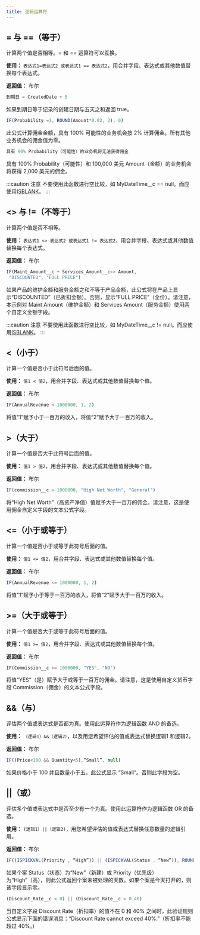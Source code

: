 ```yaml
---
title: 逻辑运算符
---
```


## = 与 ==（等于）

计算两个值是否相等。= 和 == 运算符可以互换。

**使用：** `表达式1=表达式2 或表达式1 == 表达式2`，用合并字段、表达式或其他数值替换每个表达式。

**返回值：** 布尔

```js
到期日 = CreatedDate + 5
```

如果到期日等于记录的创建日期与五天之和返回 true。

```js
IF(Probability =1, ROUND(Amount*0.02, 2), 0)
```

此公式计算佣金金额，具有 100% 可能性的业务机会按 2% 计算佣金。所有其他业务机会的佣金值为零。

```js
具有 90% Probability（可能性）的业务机将无法获得佣金
```

具有 100% Probability（可能性）和 100,000 美元 Amount（金额）的业务机会将获得 2,000 美元的佣金。

:::caution 注意
不要使用此函数进行空比较，如 MyDateTime__c == null。而应使用[ISBLANK](function_logical#isblank)。
:::

## <\> 与 !=（不等于）

计算两个值是否不相等。

**使用：** `表达式1 <> 表达式2 或表达式1 != 表达式2`，用合并字段、表达式或其他数值替换每个表达式。

**返回值：** 布尔

```js
IF(Maint_Amount__c + Services_Amount__c<> Amount,
 "DISCOUNTED", "FULL PRICE")
```

如果产品的维护金额和服务金额之和不等于产品金额，此公式将在产品上显示“DISCOUNTED”（已折扣金额）。否则，显示“FULL PRICE”（全价）。请注意，本示例对 Maint Amount（维护金额）和 Services Amount（服务金额）使用两个自定义金额字段。

:::caution 注意
不要使用此函数进行空比较，如 MyDateTime__c != null。而应使用[ISBLANK](function_logical#isblank)。
:::

## <（小于）

计算一个值是否小于此符号后面的值。

**使用：** `值1 < 值2`，用合并字段、表达式或其他数值替换每个值。

**返回值：** 布尔

```js
IF(AnnualRevenue < 1000000, 1, 2)
```

将值“1”赋予小于一百万的收入，将值“2”赋予大于一百万的收入。

## \>（大于）

计算一个值是否大于此符号后面的值。

**使用：** `值1 > 值2`，用合并字段、表达式或其他数值替换每个值。

**返回值：** 布尔

```js
IF(commission__c > 1000000, "High Net Worth", "General")
```

将“High Net Worth”（高资产净值）值赋予大于一百万的佣金。请注意，这是使用佣金自定义字段的文本公式字段。

## <=（小于或等于）

计算一个值是否小于或等于此符号后面的值。

**使用：** `值1 <= 值2`，用合并字段、表达式或其他数值替换每个值。

**返回值：** 布尔

```js
IF(AnnualRevenue <= 1000000, 1, 2)
```

将值“1”赋予小于等于一百万的收入，将值“2”赋予大于一百万的收入。

## \>=（大于或等于）

计算一个值是否大于或等于此符号后面的值。

**使用：** `值1 >= 值2`，用合并字段、表达式或其他数值替换每个值。

**返回值：** 布尔

```js
IF(Commission__c >= 1000000, "YES", "NO")
```

将值“YES”（是）赋予大于或等于一百万的佣金。请注意，这是使用自定义货币字段 Commission（佣金）的文本公式字段。

## &&（与）

评估两个值或表达式是否都为真。使用此运算符作为逻辑函数 AND 的备选。

**使用：** `（逻辑1）&&（逻辑2）`，以及用您希望评估的值或表达式替换逻辑1 和逻辑2。

**返回值：** 布尔

```js
IF((Price<100 && Quantity<5),“Small”, null)
```

如果价格小于 100 并且数量小于五，此公式显示 “Small”。否则此字段为空。

## ||（或）

评估多个值或表达式中是否至少有一个为真。使用此运算符作为逻辑函数 OR 的备选。

**使用：** `(逻辑1）||（逻辑2)`，用您希望评估的值或表达式替换任意数量的逻辑引用。

**返回值：** 布尔

```js
IF((ISPICKVAL(Priority , “High”)) || (ISPICKVAL(Status , “New”)), ROUND(NOW()-CreatedDate, 0), null)
```

如果个案 Status（状态）为“New”（新建）或 Priority（优先级）为“High”（高），则此公式返回个案未被处理的天数。如果个案是今天打开的，则该字段显示零。

```js
(Discount_Rate__c < 0) || (Discount_Rate__c > 0.40)
```

当自定义字段 Discount Rate（折扣率）的值不在 0 和 40% 之间时，此验证规则公式显示下面的错误消息：“Discount Rate cannot exceed 40%.”（折扣率不能超过 40%。)
